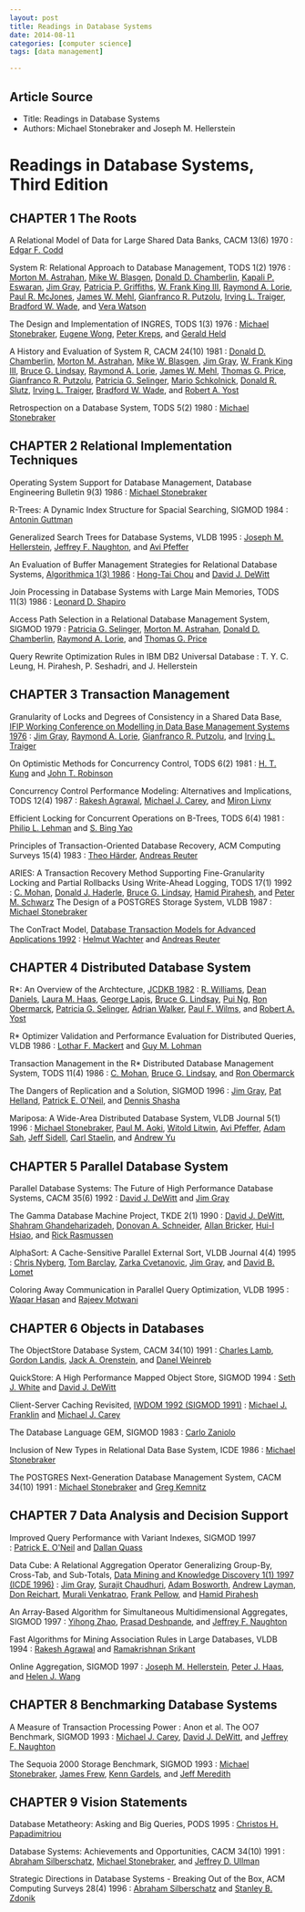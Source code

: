 ```yaml
---
layout: post
title: Readings in Database Systems
date: 2014-08-11
categories: [computer science]
tags: [data management]

---
```


## Article Source
* Title: Readings in Database Systems
* Authors: Michael Stonebraker and Joseph M. Hellerstein



Readings in Database Systems, Third Edition
===============================


## CHAPTER 1 The Roots

A Relational Model of Data for Large Shared Data Banks, CACM 13(6) 1970 
:   [Edgar F.
    Codd](http://www.acm.org/sigmod/dblp/db/indices/a-tree/c/Codd:E=_F=.html)

System R: Relational Approach to Database Management, TODS 1(2) 1976 
:   [Morton M.
    Astrahan](http://www.acm.org/sigmod/dblp/db/indices/a-tree/a/Astrahan:Morton_M=.html),
    [Mike W.
    Blasgen](http://www.acm.org/sigmod/dblp/db/indices/a-tree/b/Blasgen:Mike_W=.html),
    [Donald D.
    Chamberlin](http://www.acm.org/sigmod/dblp/db/indices/a-tree/c/Chamberlin:Donald_D=.html),
    [Kapali P.
    Eswaran](http://www.acm.org/sigmod/dblp/db/indices/a-tree/e/Eswaran:Kapali_P=.html),
    [Jim
    Gray](http://www.acm.org/sigmod/dblp/db/indices/a-tree/g/Gray:Jim.html),
    [Patricia P.
    Griffiths](http://www.acm.org/sigmod/dblp/db/indices/a-tree/g/Griffiths:Patricia_P=.html),
    [W. Frank King
    III](http://www.acm.org/sigmod/dblp/db/indices/a-tree/k/King_III:W=_Frank.html),
    [Raymond A.
    Lorie](http://www.acm.org/sigmod/dblp/db/indices/a-tree/l/Lorie:Raymond_A=.html),
    [Paul R.
    McJones](http://www.acm.org/sigmod/dblp/db/indices/a-tree/m/McJones:Paul_R=.html),
    [James W.
    Mehl](http://www.acm.org/sigmod/dblp/db/indices/a-tree/m/Mehl:James_W=.html),
    [Gianfranco R.
    Putzolu](http://www.acm.org/sigmod/dblp/db/indices/a-tree/p/Putzolu:Gianfranco_R=.html),
    [Irving L.
    Traiger](http://www.acm.org/sigmod/dblp/db/indices/a-tree/t/Traiger:Irving_L=.html),
    [Bradford W.
    Wade](http://www.acm.org/sigmod/dblp/db/indices/a-tree/w/Wade:Bradford_W=.html),
    and [Vera
    Watson](http://www.acm.org/sigmod/dblp/db/indices/a-tree/w/Watson:Vera.html)

The Design and Implementation of INGRES, TODS 1(3) 1976 
:   [Michael
    Stonebraker](http://www.acm.org/sigmod/dblp/db/indices/a-tree/s/Stonebraker:Michael.html),
    [Eugene
    Wong](http://www.acm.org/sigmod/dblp/db/indices/a-tree/w/Wong:Eugene.html),
    [Peter
    Kreps](http://www.acm.org/sigmod/dblp/db/indices/a-tree/k/Kreps:Peter.html),
    and [Gerald
    Held](http://www.acm.org/sigmod/dblp/db/indices/a-tree/h/Held:Gerald.html)

A History and Evaluation of System R, CACM 24(10) 1981 
:   [Donald D.
    Chamberlin](http://www.acm.org/sigmod/dblp/db/indices/a-tree/c/Chamberlin:Donald_D=.html),
    [Morton M.
    Astrahan](http://www.acm.org/sigmod/dblp/db/indices/a-tree/a/Astrahan:Morton_M=.html),
    [Mike W.
    Blasgen](http://www.acm.org/sigmod/dblp/db/indices/a-tree/b/Blasgen:Mike_W=.html),
    [Jim
    Gray](http://www.acm.org/sigmod/dblp/db/indices/a-tree/g/Gray:Jim.html),
    [W. Frank King
    III](http://www.acm.org/sigmod/dblp/db/indices/a-tree/k/King_III:W=_Frank.html),
     [Bruce G.
    Lindsay](http://www.acm.org/sigmod/dblp/db/indices/a-tree/l/Lindsay:Bruce_G=.html),
    [Raymond A.
    Lorie](http://www.acm.org/sigmod/dblp/db/indices/a-tree/l/Lorie:Raymond_A=.html),
    [James W.
    Mehl](http://www.acm.org/sigmod/dblp/db/indices/a-tree/m/Mehl:James_W=.html),
    [Thomas G.
    Price](http://www.acm.org/sigmod/dblp/db/indices/a-tree/p/Price:Thomas_G=.html),
    [Gianfranco R.
    Putzolu](http://www.acm.org/sigmod/dblp/db/indices/a-tree/p/Putzolu:Gianfranco_R=.html),
     [Patricia G.
    Selinger](http://www.acm.org/sigmod/dblp/db/indices/a-tree/s/Selinger:Patricia_G=.html),
    [Mario
    Schkolnick](http://www.acm.org/sigmod/dblp/db/indices/a-tree/s/Schkolnick:Mario.html),
    [Donald R.
    Slutz](http://www.acm.org/sigmod/dblp/db/indices/a-tree/s/Slutz:Donald_R=.html),
    [Irving L.
    Traiger](http://www.acm.org/sigmod/dblp/db/indices/a-tree/t/Traiger:Irving_L=.html),
    [Bradford W.
    Wade](http://www.acm.org/sigmod/dblp/db/indices/a-tree/w/Wade:Bradford_W=.html),
     and [Robert A.
    Yost](http://www.acm.org/sigmod/dblp/db/indices/a-tree/y/Yost:Robert_A=.html)

Retrospection on a Database System, TODS 5(2) 1980 
:   [Michael
    Stonebraker](http://www.acm.org/sigmod/dblp/db/indices/a-tree/s/Stonebraker:Michael.html)

## CHAPTER 2 Relational Implementation Techniques

Operating System Support for Database Management, Database Engineering Bulletin 9(3) 1986 
:   [Michael
    Stonebraker](http://www.acm.org/sigmod/dblp/db/indices/a-tree/s/Stonebraker:Michael.html)

R-Trees: A Dynamic Index Structure for Spacial Searching, SIGMOD 1984 
:   [Antonin
    Guttman](http://www.acm.org/sigmod/dblp/db/indices/a-tree/g/Guttman:Antonin.html)

Generalized Search Trees for Database Systems, VLDB 1995 
:   [Joseph M.
    Hellerstein](http://www.acm.org/sigmod/dblp/db/indices/a-tree/h/Hellerstein:Joseph_M=.html),
    [Jeffrey F.
    Naughton](http://www.acm.org/sigmod/dblp/db/indices/a-tree/n/Naughton:Jeffrey_F=.html),
    and [Avi
    Pfeffer](http://www.acm.org/sigmod/dblp/db/indices/a-tree/p/Pfeffer:Avi.html)

An Evaluation of Buffer Management Strategies for Relational Database Systems, [Algorithmica 1(3) 1986](http://www.acm.org/sigmod/dblp/db/journals/algorithmica/algorithmica1.html#ChouD86) 
:   [Hong-Tai
    Chou](http://www.acm.org/sigmod/dblp/db/indices/a-tree/c/Chou:Hong=Tai.html)
    and [David J.
    DeWitt](http://www.acm.org/sigmod/dblp/db/indices/a-tree/d/DeWitt:David_J=.html)

Join Processing in Database Systems with Large Main Memories, TODS 11(3) 1986 
:   [Leonard D.
    Shapiro](http://www.acm.org/sigmod/dblp/db/indices/a-tree/s/Shapiro:Leonard_D=.html)

Access Path Selection in a Relational Database Management System, SIGMOD 1979 
:   [Patricia G.
    Selinger](http://www.acm.org/sigmod/dblp/db/indices/a-tree/s/Selinger:Patricia_G=.html),
    [Morton M.
    Astrahan](http://www.acm.org/sigmod/dblp/db/indices/a-tree/a/Astrahan:Morton_M=.html),
    [Donald D.
    Chamberlin](http://www.acm.org/sigmod/dblp/db/indices/a-tree/c/Chamberlin:Donald_D=.html),
    [Raymond A.
    Lorie](http://www.acm.org/sigmod/dblp/db/indices/a-tree/l/Lorie:Raymond_A=.html),
    and [Thomas G.
    Price](http://www.acm.org/sigmod/dblp/db/indices/a-tree/p/Price:Thomas_G=.html)

Query Rewrite Optimization Rules in IBM DB2 Universal Database 
:   T. Y. C. Leung, H. Pirahesh, P. Seshadri, and J. Hellerstein

## CHAPTER 3 Transaction Management

Granularity of Locks and Degrees of Consistency in a Shared Data Base, [IFIP Working Conference on Modelling in Data Base Management Systems 1976](http://www.acm.org/sigmod/dblp/db/conf/ds/modelling76.html#GrayLPT76) 
:   [Jim
    Gray](http://www.acm.org/sigmod/dblp/db/indices/a-tree/g/Gray:Jim.html),
    [Raymond A.
    Lorie](http://www.acm.org/sigmod/dblp/db/indices/a-tree/l/Lorie:Raymond_A=.html),
    [Gianfranco R.
    Putzolu](http://www.acm.org/sigmod/dblp/db/indices/a-tree/p/Putzolu:Gianfranco_R=.html),
    and [Irving L.
    Traiger](http://www.acm.org/sigmod/dblp/db/indices/a-tree/t/Traiger:Irving_L=.html)

On Optimistic Methods for Concurrency Control, TODS 6(2) 1981 
:   [H. T.
    Kung](http://www.acm.org/sigmod/dblp/db/indices/a-tree/k/Kung:H=_T=.html)
    and [John T.
    Robinson](http://www.acm.org/sigmod/dblp/db/indices/a-tree/r/Robinson:John_T=.html)

Concurrency Control Performance Modeling: Alternatives and Implications, TODS 12(4) 1987 
:   [Rakesh
    Agrawal](http://www.acm.org/sigmod/dblp/db/indices/a-tree/a/Agrawal:Rakesh.html),
    [Michael J.
    Carey](http://www.acm.org/sigmod/dblp/db/indices/a-tree/c/Carey:Michael_J=.html),
    and [Miron
    Livny](http://www.acm.org/sigmod/dblp/db/indices/a-tree/l/Livny:Miron.html)

Efficient Locking for Concurrent Operations on B-Trees, TODS 6(4) 1981 
:   [Philip L.
    Lehman](http://www.acm.org/sigmod/dblp/db/indices/a-tree/l/Lehman:Philip_L=.html)
    and [S. Bing
    Yao](http://www.acm.org/sigmod/dblp/db/indices/a-tree/y/Yao:S=_Bing.html)

Principles of Transaction-Oriented Database Recovery, ACM Computing Surveys 15(4) 1983 
:   [Theo
    Härder](http://www.acm.org/sigmod/dblp/db/indices/a-tree/h/H=auml=rder:Theo.html),
    [Andreas
    Reuter](http://www.acm.org/sigmod/dblp/db/indices/a-tree/r/Reuter:Andreas.html)

ARIES: A Transaction Recovery Method Supporting Fine-Granularity Locking and Partial Rollbacks Using Write-Ahead Logging, TODS 17(1) 1992 
:   [C.
    Mohan](http://www.acm.org/sigmod/dblp/db/indices/a-tree/m/Mohan:C=.html),
    [Donald J.
    Haderle](http://www.acm.org/sigmod/dblp/db/indices/a-tree/h/Haderle:Donald_J=.html),
    [Bruce G.
    Lindsay](http://www.acm.org/sigmod/dblp/db/indices/a-tree/l/Lindsay:Bruce_G=.html),
    [Hamid
    Pirahesh](http://www.acm.org/sigmod/dblp/db/indices/a-tree/p/Pirahesh:Hamid.html),
    and [Peter M.
    Schwarz](http://www.acm.org/sigmod/dblp/db/indices/a-tree/s/Schwarz:Peter_M=.html)
The Design of a POSTGRES Storage System, VLDB 1987 
:   [Michael
    Stonebraker](http://www.acm.org/sigmod/dblp/db/indices/a-tree/s/Stonebraker:Michael.html)

The ConTract Model, [Database Transaction Models for Advanced Applications 1992](http://www.acm.org/sigmod/dblp/db/books/collections/transaction92.html#WachterR92) 
:   [Helmut
    Wachter](http://www.acm.org/sigmod/dblp/db/indices/a-tree/w/W=auml=chter:Helmut.html)
    and [Andreas
    Reuter](http://www.acm.org/sigmod/dblp/db/indices/a-tree/r/Reuter:Andreas.html)

## CHAPTER 4 Distributed Database System

R*: An Overview of the Archtecture, [JCDKB 1982](http://www.acm.org/sigmod/dblp/db/conf/jcdkb/jcdkb82.html#WilliamsDHLLNOSWWY82) 
:   [R.
    Williams](http://www.acm.org/sigmod/dblp/db/indices/a-tree/w/Williams:R=.html),
    [Dean
    Daniels](http://www.acm.org/sigmod/dblp/db/indices/a-tree/d/Daniels:Dean.html),
    [Laura M.
    Haas](http://www.acm.org/sigmod/dblp/db/indices/a-tree/h/Haas:Laura_M=.html),
    [George
    Lapis](http://www.acm.org/sigmod/dblp/db/indices/a-tree/l/Lapis:George.html),
    [Bruce G.
    Lindsay](http://www.acm.org/sigmod/dblp/db/indices/a-tree/l/Lindsay:Bruce_G=.html),
    [Pui
    Ng](http://www.acm.org/sigmod/dblp/db/indices/a-tree/n/Ng:Pui.html),
    [Ron
    Obermarck](http://www.acm.org/sigmod/dblp/db/indices/a-tree/o/Obermarck:Ron.html),
    [Patricia G.
    Selinger](http://www.acm.org/sigmod/dblp/db/indices/a-tree/s/Selinger:Patricia_G=.html),
    [Adrian
    Walker](http://www.acm.org/sigmod/dblp/db/indices/a-tree/w/Walker:Adrian.html),
    [Paul F.
    Wilms](http://www.acm.org/sigmod/dblp/db/indices/a-tree/w/Wilms:Paul_F=.html),
     and [Robert A.
    Yost](http://www.acm.org/sigmod/dblp/db/indices/a-tree/y/Yost:Robert_A=.html)

R* Optimizer Validation and Performance Evaluation for Distributed Queries, VLDB 1986 
:   [Lothar F.
    Mackert](http://www.acm.org/sigmod/dblp/db/indices/a-tree/m/Mackert:Lothar_F=.html)
    and [Guy M.
    Lohman](http://www.acm.org/sigmod/dblp/db/indices/a-tree/l/Lohman:Guy_M=.html)

Transaction Management in the R* Distributed Database Management System, TODS 11(4) 1986 
:   [C.
    Mohan](http://www.acm.org/sigmod/dblp/db/indices/a-tree/m/Mohan:C=.html),
    [Bruce G.
    Lindsay](http://www.acm.org/sigmod/dblp/db/indices/a-tree/l/Lindsay:Bruce_G=.html),
    and [Ron
    Obermarck](http://www.acm.org/sigmod/dblp/db/indices/a-tree/o/Obermarck:Ron.html)

The Dangers of Replication and a Solution, SIGMOD 1996 
:   [Jim
    Gray](http://www.acm.org/sigmod/dblp/db/indices/a-tree/g/Gray:Jim.html),
    [Pat
    Helland](http://www.acm.org/sigmod/dblp/db/indices/a-tree/h/Helland:Pat.html),
    [Patrick E.
    O'Neil](http://www.acm.org/sigmod/dblp/db/indices/a-tree/o/O=Neil:Patrick_E=.html),
    and [Dennis
    Shasha](http://www.acm.org/sigmod/dblp/db/indices/a-tree/s/Shasha:Dennis.html)

Mariposa: A Wide-Area Distributed Database System, VLDB Journal 5(1) 1996 
:   [Michael
    Stonebraker](http://www.acm.org/sigmod/dblp/db/indices/a-tree/s/Stonebraker:Michael.html),
    [Paul M.
    Aoki](http://www.acm.org/sigmod/dblp/db/indices/a-tree/a/Aoki:Paul_M=.html),
    [Witold
    Litwin](http://www.acm.org/sigmod/dblp/db/indices/a-tree/l/Litwin:Witold.html),
    [Avi
    Pfeffer](http://www.acm.org/sigmod/dblp/db/indices/a-tree/p/Pfeffer:Avi.html),
    [Adam
    Sah](http://www.acm.org/sigmod/dblp/db/indices/a-tree/s/Sah:Adam.html),
     [Jeff
    Sidell](http://www.acm.org/sigmod/dblp/db/indices/a-tree/s/Sidell:Jeff.html),
    [Carl
    Staelin](http://www.acm.org/sigmod/dblp/db/indices/a-tree/s/Staelin:Carl.html),
    and [Andrew
    Yu](http://www.acm.org/sigmod/dblp/db/indices/a-tree/y/Yu:Andrew.html)

## CHAPTER 5 Parallel Database System

Parallel Database Systems: The Future of High Performance Database Systems, CACM 35(6) 1992 
:   [David J.
    DeWitt](http://www.acm.org/sigmod/dblp/db/indices/a-tree/d/DeWitt:David_J=.html)
    and [Jim
    Gray](http://www.acm.org/sigmod/dblp/db/indices/a-tree/g/Gray:Jim.html)

The Gamma Database Machine Project, TKDE 2(1) 1990 
:   [David J.
    DeWitt](http://www.acm.org/sigmod/dblp/db/indices/a-tree/d/DeWitt:David_J=.html),
    [Shahram
    Ghandeharizadeh](http://www.acm.org/sigmod/dblp/db/indices/a-tree/g/Ghandeharizadeh:Shahram.html),
    [Donovan A.
    Schneider](http://www.acm.org/sigmod/dblp/db/indices/a-tree/s/Schneider:Donovan_A=.html),
    [Allan
    Bricker](http://www.acm.org/sigmod/dblp/db/indices/a-tree/b/Bricker:Allan.html),
    [Hui-I
    Hsiao](http://www.acm.org/sigmod/dblp/db/indices/a-tree/h/Hsiao:Hui=I.html),
     and [Rick
    Rasmussen](http://www.acm.org/sigmod/dblp/db/indices/a-tree/r/Rasmussen:Rick.html)

AlphaSort: A Cache-Sensitive Parallel External Sort, VLDB Journal 4(4) 1995 
:   [Chris
    Nyberg](http://www.acm.org/sigmod/dblp/db/indices/a-tree/n/Nyberg:Chris.html),
    [Tom
    Barclay](http://www.acm.org/sigmod/dblp/db/indices/a-tree/b/Barclay:Tom.html),
    [Zarka
    Cvetanovic](http://www.acm.org/sigmod/dblp/db/indices/a-tree/c/Cvetanovic:Zarka.html),
    [Jim
    Gray](http://www.acm.org/sigmod/dblp/db/indices/a-tree/g/Gray:Jim.html),
    and [David B.
    Lomet](http://www.acm.org/sigmod/dblp/db/indices/a-tree/l/Lomet:David_B=.html)

Coloring Away Communication in Parallel Query Optimization, VLDB 1995 
:   [Waqar
    Hasan](http://www.acm.org/sigmod/dblp/db/indices/a-tree/h/Hasan:Waqar.html)
    and [Rajeev
    Motwani](http://www.acm.org/sigmod/dblp/db/indices/a-tree/m/Motwani:Rajeev.html)

## CHAPTER 6 Objects in Databases

The ObjectStore Database System, CACM 34(10) 1991 
:   [Charles
    Lamb](http://www.acm.org/sigmod/dblp/db/indices/a-tree/l/Lamb:Charles.html),
    [Gordon
    Landis](http://www.acm.org/sigmod/dblp/db/indices/a-tree/l/Landis:Gordon.html),
    [Jack A.
    Orenstein](http://www.acm.org/sigmod/dblp/db/indices/a-tree/o/Orenstein:Jack_A=.html),
    and [Danel
    Weinreb](http://www.acm.org/sigmod/dblp/db/indices/a-tree/w/Weinreb:Danel.html)

QuickStore: A High Performance Mapped Object Store, SIGMOD 1994 
:   [Seth J.
    White](http://www.acm.org/sigmod/dblp/db/indices/a-tree/w/White:Seth_J=.html)
    and [David J.
    DeWitt](http://www.acm.org/sigmod/dblp/db/indices/a-tree/d/DeWitt:David_J=.html)

Client-Server Caching Revisited, [IWDOM 1992 (SIGMOD 1991)](http://www.acm.org/sigmod/dblp/db/conf/oodbs/oodbs92.html#FranklinC92) 
:   [Michael J.
    Franklin](http://www.acm.org/sigmod/dblp/db/indices/a-tree/f/Franklin:Michael_J=.html)
    and [Michael J.
    Carey](http://www.acm.org/sigmod/dblp/db/indices/a-tree/c/Carey:Michael_J=.html)

The Database Language GEM, SIGMOD 1983 
:   [Carlo
    Zaniolo](http://www.acm.org/sigmod/dblp/db/indices/a-tree/z/Zaniolo:Carlo.html)

Inclusion of New Types in Relational Data Base System, ICDE 1986 
:   [Michael
    Stonebraker](http://www.acm.org/sigmod/dblp/db/indices/a-tree/s/Stonebraker:Michael.html)

The POSTGRES Next-Generation Database Management System, CACM 34(10) 1991 
:   [Michael
    Stonebraker](http://www.acm.org/sigmod/dblp/db/indices/a-tree/s/Stonebraker:Michael.html)
    and [Greg
    Kemnitz](http://www.acm.org/sigmod/dblp/db/indices/a-tree/k/Kemnitz:Greg.html)

## CHAPTER 7 Data Analysis and Decision Support

Improved Query Performance with Variant Indexes, SIGMOD 1997  
:   [Patrick E.
    O'Neil](http://www.acm.org/sigmod/dblp/db/indices/a-tree/o/O=Neil:Patrick_E=.html)
    and [Dallan
    Quass](http://www.acm.org/sigmod/dblp/db/indices/a-tree/q/Quass:Dallan.html)

Data Cube: A Relational Aggregation Operator Generalizing Group-By, Cross-Tab, and Sub-Totals, [Data Mining and Knowledge Discovery 1(1) 1997 (ICDE 1996)](http://www.acm.org/sigmod/dblp/db/journals/datamine/datamine1.html#GrayCBLRVPP97) 
:   [Jim
    Gray](http://www.acm.org/sigmod/dblp/db/indices/a-tree/g/Gray:Jim.html),
    [Surajit
    Chaudhuri](http://www.acm.org/sigmod/dblp/db/indices/a-tree/c/Chaudhuri:Surajit.html),
    [Adam
    Bosworth](http://www.acm.org/sigmod/dblp/db/indices/a-tree/b/Bosworth:Adam.html),
    [Andrew
    Layman](http://www.acm.org/sigmod/dblp/db/indices/a-tree/l/Layman:Andrew.html),
    [Don
    Reichart](http://www.acm.org/sigmod/dblp/db/indices/a-tree/r/Reichart:Don.html),
     [Murali
    Venkatrao](http://www.acm.org/sigmod/dblp/db/indices/a-tree/v/Venkatrao:Murali.html),
    [Frank
    Pellow](http://www.acm.org/sigmod/dblp/db/indices/a-tree/p/Pellow:Frank.html),
    and [Hamid
    Pirahesh](http://www.acm.org/sigmod/dblp/db/indices/a-tree/p/Pirahesh:Hamid.html)

An Array-Based Algorithm for Simultaneous Multidimensional Aggregates, SIGMOD 1997 
:   [Yihong
    Zhao](http://www.acm.org/sigmod/dblp/db/indices/a-tree/z/Zhao:Yihong.html),
    [Prasad
    Deshpande](http://www.acm.org/sigmod/dblp/db/indices/a-tree/d/Deshpande:Prasad.html),
    and [Jeffrey F.
    Naughton](http://www.acm.org/sigmod/dblp/db/indices/a-tree/n/Naughton:Jeffrey_F=.html)

Fast Algorithms for Mining Association Rules in Large Databases, VLDB 1994 
:   [Rakesh
    Agrawal](http://www.acm.org/sigmod/dblp/db/indices/a-tree/a/Agrawal:Rakesh.html)
    and [Ramakrishnan
    Srikant](http://www.acm.org/sigmod/dblp/db/indices/a-tree/s/Srikant:Ramakrishnan.html)

Online Aggregation, SIGMOD 1997 
:   [Joseph M.
    Hellerstein](http://www.acm.org/sigmod/dblp/db/indices/a-tree/h/Hellerstein:Joseph_M=.html),
    [Peter J.
    Haas](http://www.acm.org/sigmod/dblp/db/indices/a-tree/h/Haas:Peter_J=.html),
    and [Helen J.
    Wang](http://www.acm.org/sigmod/dblp/db/indices/a-tree/w/Wang:Helen_J=.html)

## CHAPTER 8 Benchmarking Database Systems

A Measure of Transaction Processing Power 
:   Anon et al.
The OO7 Benchmark, SIGMOD 1993 
:   [Michael J.
    Carey](http://www.acm.org/sigmod/dblp/db/indices/a-tree/c/Carey:Michael_J=.html),
    [David J.
    DeWitt](http://www.acm.org/sigmod/dblp/db/indices/a-tree/d/DeWitt:David_J=.html),
    and [Jeffrey F.
    Naughton](http://www.acm.org/sigmod/dblp/db/indices/a-tree/n/Naughton:Jeffrey_F=.html)

The Sequoia 2000 Storage Benchmark, SIGMOD 1993 
:   [Michael
    Stonebraker](http://www.acm.org/sigmod/dblp/db/indices/a-tree/s/Stonebraker:Michael.html),
    [James
    Frew](http://www.acm.org/sigmod/dblp/db/indices/a-tree/f/Frew:James.html),
    [Kenn
    Gardels](http://www.acm.org/sigmod/dblp/db/indices/a-tree/g/Gardels:Kenn.html),
    and [Jeff
    Meredith](http://www.acm.org/sigmod/dblp/db/indices/a-tree/m/Meredith:Jeff.html)

## CHAPTER 9 Vision Statements

Database Metatheory: Asking and Big Queries, PODS 1995 
:   [Christos H.
    Papadimitriou](http://www.acm.org/sigmod/dblp/db/indices/a-tree/p/Papadimitriou:Christos_H=.html)

Database Systems: Achievements and Opportunities, CACM 34(10) 1991 
:   [Abraham
    Silberschatz](http://www.acm.org/sigmod/dblp/db/indices/a-tree/s/Silberschatz:Abraham.html),
    [Michael
    Stonebraker](http://www.acm.org/sigmod/dblp/db/indices/a-tree/s/Stonebraker:Michael.html),
    and [Jeffrey D.
    Ullman](http://www.acm.org/sigmod/dblp/db/indices/a-tree/u/Ullman:Jeffrey_D=.html)

Strategic Directions in Database Systems - Breaking Out of the Box, ACM Computing Surveys 28(4) 1996 
:   [Abraham
    Silberschatz](http://www.acm.org/sigmod/dblp/db/indices/a-tree/s/Silberschatz:Abraham.html)
    and [Stanley B.
    Zdonik](http://www.acm.org/sigmod/dblp/db/indices/a-tree/z/Zdonik:Stanley_B=.html)
